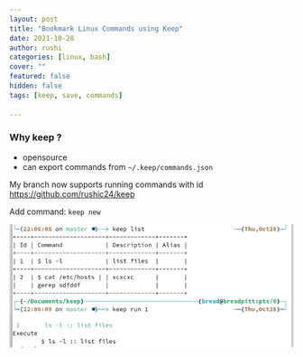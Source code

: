 ```yaml
---
layout: post
title: "Bookmark Linux Commands using Keep"
date: 2021-10-28
author: rushi
categories: [linux, bash]
cover: ""
featured: false
hidden: false
tags: [keep, save, commands]

---
```


### Why keep ?
- opensource
- can export commands from `~/.keep/commands.json`

My branch now supports running commands with id
https://github.com/rushic24/keep

Add command: `keep new`

![Example](img/2021-10-28-bookmark-linux-commands-keep/example1.png)